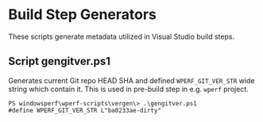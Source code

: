 # Build Step Generators

These scripts generate metadata utilized in Visual Studio build steps.

## Script gengitver.ps1

Generates current Git repo HEAD SHA and defined `WPERF_GIT_VER_STR` wide string which contain it.
This is used in pre-build step in e.g. `wperf` project.

```
PS windowsperf\wperf-scripts\vergen\> .\gengitver.ps1
#define WPERF_GIT_VER_STR L"ba0233ae-dirty"
```

